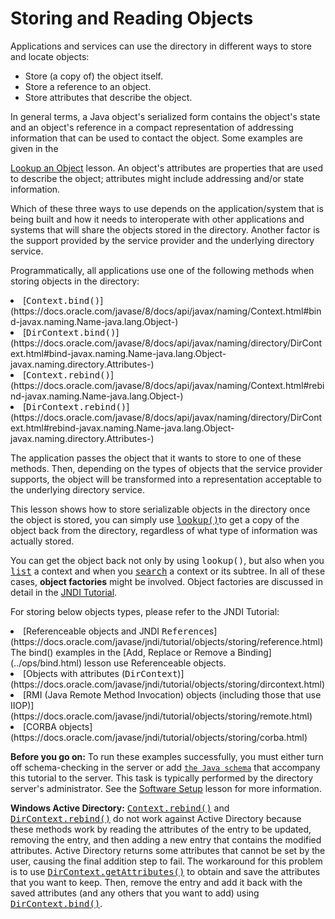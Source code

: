
# Storing and Reading Objects

Applications and services can use the directory in different ways to store and locate objects:

- Store (a copy of) the object itself.
- Store a reference to an object.
- Store attributes that describe the object.

In general terms, a Java object's serialized form contains the object's state and an object's reference in a compact representation of addressing information that can be used to contact the object. Some examples are given in the 

[Lookup an Object](../ops/lookup.html) lesson. An object's attributes are properties that are used to describe the object; attributes might include addressing and/or state information.

Which of these three ways to use depends on the application/system that is being built and how it needs to interoperate with other applications and systems that will share the objects stored in the directory. Another factor is the support provided by the service provider and the underlying directory service.

Programmatically, all applications use one of the following methods when storing objects in the directory:

<li>
[<tt>Context.bind()</tt>](https://docs.oracle.com/javase/8/docs/api/javax/naming/Context.html#bind-javax.naming.Name-java.lang.Object-)</li>
<li>
[<tt>DirContext.bind()</tt>](https://docs.oracle.com/javase/8/docs/api/javax/naming/directory/DirContext.html#bind-javax.naming.Name-java.lang.Object-javax.naming.directory.Attributes-)</li>
<li>
[<tt>Context.rebind()</tt>](https://docs.oracle.com/javase/8/docs/api/javax/naming/Context.html#rebind-javax.naming.Name-java.lang.Object-)</li>
<li>
[<tt>DirContext.rebind()</tt>](https://docs.oracle.com/javase/8/docs/api/javax/naming/directory/DirContext.html#rebind-javax.naming.Name-java.lang.Object-javax.naming.directory.Attributes-)</li>

The application passes the object that it wants to store to one of these methods. Then, depending on the types of objects that the service provider supports, the object will be transformed into a representation acceptable to the underlying directory service.

This lesson shows how to store serializable objects in the directory once the object is stored, you can simply use 
[<tt>lookup()</tt>](https://docs.oracle.com/javase/8/docs/api/javax/naming/Context.html#lookup-javax.naming.Name-)to get a copy of the object back from the directory, regardless of what type of information was actually stored.

You can get the object back not only by using <tt>lookup()</tt>, but also when you 
[<tt>list</tt>](https://docs.oracle.com/javase/8/docs/api/javax/naming/Context.html#list-javax.naming.Name-) a context and when you 
[<tt>search</tt>](https://docs.oracle.com/javase/8/docs/api/javax/naming/directory/DirContext.html#search-javax.naming.Name-) a context or its subtree. In all of these cases, **object factories** might be involved. Object factories are discussed in detail in the 
[JNDI Tutorial](https://docs.oracle.com/javase/jndi/tutorial/objects/factory/index.html).

For storing below objects types, please refer to the JNDI Tutorial:

<li>
[Referenceable objects and JNDI <tt>Reference</tt>s](https://docs.oracle.com/javase/jndi/tutorial/objects/storing/reference.html) <br />
The bind() examples in the  
[Add, Replace or Remove a Binding](../ops/bind.html) lesson use Referenceable objects.
</li>
<li>
[Objects with attributes (<tt>DirContext</tt>)](https://docs.oracle.com/javase/jndi/tutorial/objects/storing/dircontext.html)</li>
<li>
[RMI (Java Remote Method Invocation) objects (including those that use IIOP)](https://docs.oracle.com/javase/jndi/tutorial/objects/storing/remote.html)</li>
<li>
[CORBA objects](https://docs.oracle.com/javase/jndi/tutorial/objects/storing/corba.html)</li>

<a name="REQ" id="REQ"></a>

**Before you go on:** To run these examples successfully, you must either turn off schema-checking in the server or add 
[`the Java schema`](../software/config/java.schema) that accompany this tutorial to the server. This task is typically performed by the directory server's administrator. See the 
[Software Setup](../software/content.html#SCHEMA) lesson for more information.

**Windows Active Directory:** 
[<tt>Context.rebind()</tt>](https://docs.oracle.com/javase/8/docs/api/javax/naming/Context.html#rebind-javax.naming.Name-java.lang.Object-) and 
[<tt>DirContext.rebind()</tt>](https://docs.oracle.com/javase/8/docs/api/javax/naming/directory/DirContext.html#rebind-javax.naming.Name-java.lang.Object-javax.naming.directory.Attributes-) do not work against Active Directory because these methods work by reading the attributes of the entry to be updated, removing the entry, and then adding a new entry that contains the modified attributes. Active Directory returns some attributes that cannot be set by the user, causing the final addition step to fail. The workaround for this problem is to use 
[<tt>DirContext.getAttributes()</tt>](https://docs.oracle.com/javase/8/docs/api/javax/naming/directory/DirContext.html#getAttributes-javax.naming.Name-) to obtain and save the attributes that you want to keep. Then, remove the entry and add it back with the saved attributes (and any others that you want to add) using 
[<tt>DirContext.bind()</tt>](https://docs.oracle.com/javase/8/docs/api/javax/naming/directory/DirContext.html#bind-javax.naming.Name-java.lang.Object-javax.naming.directory.Attributes-).
